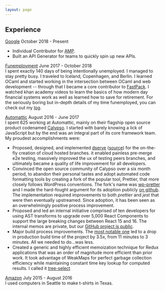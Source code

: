 ```yaml
---
layout: page
---
```


## Experience

[<span class="company">Google</span>](https://google.com) <span class="company-date">October 2018 - Present</span> <br/>

- Individual Contributor for [AMP](https://amp.dev).
- Built an API Generator for teams to quickly spin up new APIs.

[<span class="company">Funemployment</span>](/log) <span class="company-date">June 2017 - October 2018 </span><br/>
I spent exactly 140 days of being intentionally unemployed. I managed to stay pretty busy. I traveled to Iceland, Copenhagen, and Berlin. I learned OCaml and started working in the intersection between OCaml and web development -- through that I became a core contributor to [FastPack](https://github.com/fastpack/fastpack). I watched khan academy videos to learn the basics of how modern day financial systems work as well as learned how to save for retirement. For the seriously boring but in-depth details of my time funemployed, you can check out my [log](/log).

[<span class="company">Automattic</span>](https://automattic.com/) <span class="company-date">August 2016 - June 2017</span><br/>
I spent 625 working at Automattic, mainly on their flagship open source product codenamed [Calypso](https://github.com/Automattic/wp-calypso). I started with barely knowing a lick of JavaScript but by the end was an integral part of its core framework team. My proudest accomplishments were:

- Proposed, designed, and implemented [dserve](https://wp.me/p2gHKz-oiS) ([source](https://github.com/Automattic/dserve)) for the on-the-fly creation of cloud hosted branches. it enabled painless pre-merge e2e testing, massively improved the ux of testing peers branches, and ultimately became a quality of life improvement for all developers.
- Convinced the open source community of Calypso over a six month period, to abandon their personal tastes and adopt automated code formatting tools by creating a fork of the popular tool, Prettier, that more closely follows WordPress conventions. The fork's name was [wp-pretter](https://github.com/Automattic/wp-prettier) and I made the hard-fought argument for its adoption publicly [on github](https://github.com/Automattic/wp-calypso/issues/12260). The implementation required improvements to both _prettier_ and _jest_ that were then eventually upstreamed. Since adoption, it has been seen as an overwhelmingly positive process improvement.
- Proposed and led an internal initiative comprised of ten developers for using AST transforms to upgrade over 5,000 React Components to support the large breaking changes between React 15 and 16. The internal memos are private, but our [GitHub project is public](https://github.com/Automattic/wp-calypso/projects/49).
- Major build process improvements. The [most notable one](https://github.com/Automattic/wp-calypso/pull/11352) led to a drop in production build time of the project by 3.5x, from 11 minutes to 3 minutes. All we needed to do...was less.
- Created a generic and highly efficient memoization technique for Redux applications that was an order of magnitude more efficient than prior work. It took advantage of WeakMaps for perfect garbage collection efficiency while maintaining constant time key lookup for computed results. I called it [tree-select](https://github.com/Automattic/wp-calypso/pull/20547)

[<span class="company">Amazon</span>](http://amazon.com) <span class="company-date">July 2015 - August 2016</span> <br/>
I used computers in Seattle to make t-shirts in Texas.

